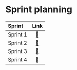 # Sprint planning

|Sprint|Link|
|:----|:--:|
|Sprint 1|[🔗](https://github.com/wocevv/Documentation/blob/main/Sprint/Sprint1.md)|
|Sprint 2|[🔗](https://github.com/wocevv/Documentation/blob/main/Sprint/Sprint2.md)|
|Sprint 3|[🔗](https://github.com/wocevv/Documentation/blob/main/Sprint/Sprint3.md)|
|Sprint 4|[🔗](https://github.com/wocevv/Documentation/blob/main/Sprint/Sprint4.md)|
